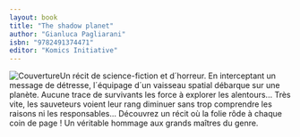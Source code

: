 ```yaml
---
layout: book
title: "The shadow planet"
author: "Gianluca Pagliarani"
isbn: "9782491374471"
editor: "Komics Initiative"
---
```

![Couverture](/img/9782491374471.jpg)Un récit de science-fiction et d´horreur. En interceptant un message de détresse, l´équipage d´un vaisseau spatial débarque sur une planète. Aucune trace de survivants les force à explorer les alentours... Très vite, les sauveteurs voient leur rang diminuer sans trop comprendre les raisons ni les responsables... Découvrez un récit où la folie rôde à chaque coin de page ! Un véritable hommage aux grands maîtres du genre.